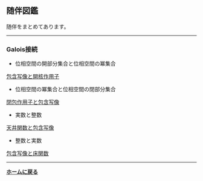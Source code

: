 <script type="text/x-mathjax-config">
MathJax.Hub.Config({
  tex2jax: {
    inlineMath: [['$','$'], ['\\(','\\)']],
    processEscapes: true
  },
  CommonHTML: { matchFontHeight: false },
  displayAlign: "left",
  displayIndent: "2em"
});
</script>
<script async src="https://cdnjs.cloudflare.com/ajax/libs/mathjax/2.7.0/MathJax.js?config=TeX-AMS_CHTML"></script>


## **随伴図鑑**
随伴をまとめてあります。

---
### Galois接続
- 位相空間の開部分集合と位相空間の冪集合


<a href="/pdf/Int and Cl adjoint.pdf">包含写像と開核作用子</a>
- 位相空間の冪集合と位相空間の閉部分集合


<a href="/pdf/Int and Cl adjoint.pdf">閉包作用子と包含写像</a>
- 実数と整数


<a href="/pdf/Z and R adjoint.pdf">天井関数と包含写像</a>
- 整数と実数


<a href="/pdf/Z and R adjoint.pdf">包含写像と床関数</a>



---

**[ホームに戻る](/index)**